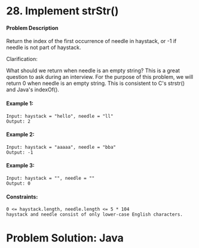 # 28. Implement strStr()

#### Problem Description

Return the index of the first occurrence of needle in haystack, or -1 if needle is not part of haystack.

Clarification:

What should we return when needle is an empty string? This is a great question to ask during an interview.
For the purpose of this problem, we will return 0 when needle is an empty string. This is consistent to C's strstr() and Java's indexOf().

 

#### Example 1:
````
Input: haystack = "hello", needle = "ll"
Output: 2
````
#### Example 2:
````
Input: haystack = "aaaaa", needle = "bba"
Output: -1
````
#### Example 3:
````
Input: haystack = "", needle = ""
Output: 0
 ````

#### Constraints:
````
0 <= haystack.length, needle.length <= 5 * 104
haystack and needle consist of only lower-case English characters.
````

# Problem Solution: Java
```
 
````
